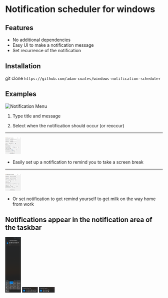 # Notification scheduler for windows

## Features

- No additional dependencies
- Easy UI to make a notification message
- Set recurrence of the notification

## Installation

git clone `https://github.com/adam-coates/windows-notification-scheduler`

## Examples

![Notification Menu](./notification_scheduler_menu.PNG|width=50)

1. Type title and message

2. Select when the notification should occur (or reoccur)

---

<img src="https://raw.githubusercontent.com/adam-coates/windows-notification-scheduler/master/imgs/notification_scheduler_example1.PNG" width="50">

- Easily set up a notification to remind you to take a screen break

---

<img src="https://raw.githubusercontent.com/adam-coates/windows-notification-scheduler/master/imgs/notification_scheduler_example2.PNG" width="50">

- Or set notification to get remind yourself to get milk on the way home from work

## Notifications appear in the notification area of the taskbar

<img src="https://raw.githubusercontent.com/adam-coates/windows-notification-scheduler/master/imgs/notification_bar.png" width="50">

<img src="https://raw.githubusercontent.com/adam-coates/windows-notification-scheduler/master/imgs/1.png" width="50">

<img src="https://raw.githubusercontent.com/adam-coates/windows-notification-scheduler/master/imgs/2.png" width="50">
